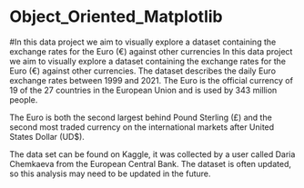# Object_Oriented_Matplotlib
#In this data project we aim to visually explore a dataset containing the exchange rates for the Euro (€) against other currencies
In this data project we aim to visually explore a dataset containing the exchange rates for the Euro (€) against other currencies. The dataset describes the daily Euro exchange rates between 1999 and 2021. The Euro is the official currency of 19 of the 27 countries in the European Union and is used by 343 million people.

The Euro is both the second largest behind Pound Sterling (£) and the second most traded currency on the international markets after United States Dollar (UD$).

The data set can be found on Kaggle, it was collected by a user called Daria Chemkaeva from the European Central Bank. The dataset is often updated, so this analysis may need to be updated in the future.
